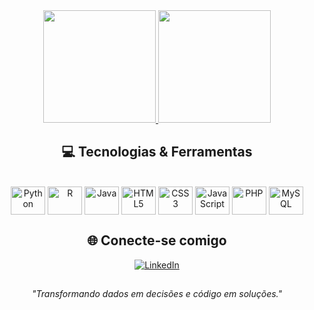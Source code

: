<!-- PERFIL GITHUB FUTURISTA - JOÃO VITOR BORGES -->
<div align="center">
  <a href="https://github.com/Vitor4863">
    <img height="180em" src="https://github-readme-stats.vercel.app/api?username=Vitor4863&show_icons=true&theme=dracula&include_all_commits=true&count_private=true" />
    <img height="180em" src="https://github-readme-stats.vercel.app/api/top-langs/?username=Vitor4863&layout=compact&langs_count=8&theme=dracula" />
  </a>
</div>

##

<div align="center">
  <h2>💻 Tecnologias & Ferramentas</h2>
  <br>
  <img align="center" alt="Python" height="45" width="55" src="https://cdn.jsdelivr.net/gh/devicons/devicon/icons/python/python-original.svg" />
  <img align="center" alt="R" height="45" width="55" src="https://cdn.jsdelivr.net/gh/devicons/devicon/icons/r/r-original.svg" />
  <img align="center" alt="Java" height="45" width="55" src="https://cdn.jsdelivr.net/gh/devicons/devicon/icons/java/java-original.svg" />
  <img align="center" alt="HTML5" height="45" width="55" src="https://cdn.jsdelivr.net/gh/devicons/devicon/icons/html5/html5-original.svg" />
  <img align="center" alt="CSS3" height="45" width="55" src="https://cdn.jsdelivr.net/gh/devicons/devicon/icons/css3/css3-original.svg" />
  <img align="center" alt="JavaScript" height="45" width="55" src="https://cdn.jsdelivr.net/gh/devicons/devicon/icons/javascript/javascript-original.svg" />
  <img align="center" alt="PHP" height="45" width="55" src="https://cdn.jsdelivr.net/gh/devicons/devicon/icons/php/php-original.svg" />
  <img align="center" alt="MySQL" height="45" width="55" src="https://cdn.jsdelivr.net/gh/devicons/devicon/icons/mysql/mysql-original.svg" />
</div>

##

<div align="center">
  <h2>🌐 Conecte-se comigo</h2>
  <a href="https://www.linkedin.com/in/jo%C3%A3o-vitor-borges-009a38239/" target="_blank">
    <img src="https://img.shields.io/badge/-João%20Vitor%20Borges-0077B5?style=for-the-badge&logo=linkedin&logoColor=white" alt="LinkedIn">
  </a>
</div>

##

<div align="center">
  <i>"Transformando dados em decisões e código em soluções."</i>
</div>
